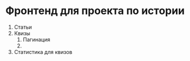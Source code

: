 # Фронтенд для проекта по истории

1. Статьи
2. Квизы
   1. Пагинация
   2. 
3. Статистика для квизов